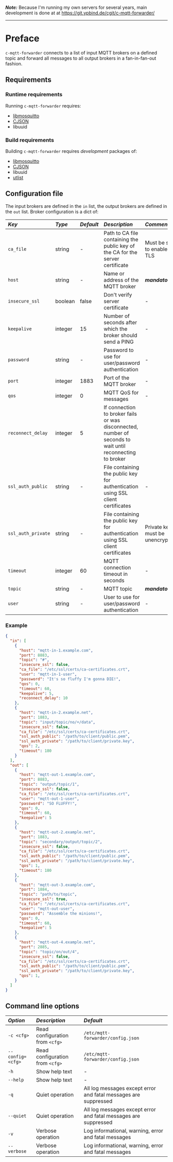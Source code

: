 
**_Note:_** Because I'm running my own servers for several years, main development is done at at https://git.ypbind.de/cgit/c-mqtt-forwarder/

----

# Preface
`c-mqtt-forwarder` connects to a list of input MQTT brokers on a defined topic and forward all messages to all output brokers
in a fan-in-fan-out fashion.

## Requirements
### Runtime requirements
Running `c-mqtt-forwarder` requires:
   * [libmosquitto](https://mosquitto.org/)
   * [CJSON](https://github.com/DaveGamble/cJSON)
   * libuuid

### Build requirements
Building `c-mqtt-forwarder` requires *development* packages of:
   * [libmosquitto](https://mosquitto.org/)
   * [CJSON ](https://github.com/DaveGamble/cJSON)
   * libuuid
   * [utlist](https://troydhanson.github.io/uthash/)

## Configuration file
The input brokers are defined in the `in` list, the output brokers are defined in the `out` list.
Broker configuration is a dict of:

| *Key* | *Type* | *Default* | *Description* | *Comment* |
|:------|:-------|:----------|:--------------|:----------|
| `ca_file` | string | - | Path to CA file containing the public key of the CA for the server certificate | Must be set to enable TLS |
| `host` | string | - | Name or address of the MQTT broker | **_mandatory_** |
| `insecure_ssl` | boolean | false | Don't verify server certificate | - |
| `keepalive` | integer | 15 | Number of seconds after which the broker should send a PING | - |
| `password` | string | - | Password to use for user/password authentication | - |
| `port` | integer | 1883 | Port of the MQTT broker | - |
| `qos` | integer | 0 | MQTT QoS for messages | - |
| `reconnect_delay` | integer | 5 | If connection to broker fails or was disconnected, number of seconds to wait until reconnecting to broker |
| `ssl_auth_public` | string | - | File containing the public key for authentication using SSL client certificates | - |
| `ssl_auth_private` | string | - | File containing the public key for authentication using SSL client certificates | Private key must be unencrypted |
| `timeout` | integer | 60 | MQTT connection timeout in seconds | - |
| `topic` | string | - | MQTT topic | **_mandatory_** |
| `user` | string | - | User to use for user/password authentication | - |

### Example
```json
{
  "in": [
    {
      "host": "mqtt-in-1.example.com",
      "port": 8883,
      "topic": "#",
      "insecure_ssl": false,
      "ca_file": "/etc/ssl/certs/ca-certificates.crt",
      "user": "mqtt-in-1-user",
      "password": "It's so fluffy I'm gonna DIE!",
      "qos": 0,
      "timeout": 60,
      "keepalive": 5,
      "reconnect_delay": 10
    },
    {
      "host": "mqtt-in-2.example.net",
      "port": 1883,
      "topic": "input/topic/no/+/data",
      "insecure_ssl": false,
      "ca_file": "/etc/ssl/certs/ca-certificates.crt",
      "ssl_auth_public": "/path/to/client/public.pem",
      "ssl_auth_private": "/path/to/client/private.key",
      "qos": 2,
      "timeout": 180
    }
  ],
  "out": [
    {
      "host": "mqtt-out-1.example.com",
      "port": 8883,
      "topic": "output/topic/1",
      "insecure_ssl": false,
      "ca_file": "/etc/ssl/certs/ca-certificates.crt",
      "user": "mqtt-out-1-user",
      "password": "SO FLUFFY!",
      "qos": 0,
      "timeout": 60,
      "keepalive": 5
    },
    {
      "host": "mqtt-out-2.example.net",
      "port": 1883,
      "topic": "secondary/output/topic/2",
      "insecure_ssl": false,
      "ca_file": "/etc/ssl/certs/ca-certificates.crt",
      "ssl_auth_public": "/path/to/client/public.pem",
      "ssl_auth_private": "/path/to/client/private.key",
      "qos": 1,
      "timeout": 180
    },
    {
      "host": "mqtt-out-3.example.com",
      "port": 1884,
      "topic": "path/to/topic",
      "insecure_ssl": true,
      "ca_file": "/etc/ssl/certs/ca-certificates.crt",
      "user": "mqtt-out-user",
      "password": "Assemble the minions!",
      "qos": 0,
      "timeout": 60,
      "keepalive": 5
    },
    {
      "host": "mqtt-out-4.example.net",
      "port": 2885,
      "topic": "topic/on/out/4",
      "insecure_ssl": false,
      "ca_file": "/etc/ssl/certs/ca-certificates.crt",
      "ssl_auth_public": "/path/to/client/public.pem",
      "ssl_auth_private": "/path/to/client/private.key",
      "qos": 1,
    }
  ]
}
```

## Command line options

| *Option* | *Description* | *Default* |
|:---------|:--------------|:----------|
| `-c <cfg>` | Read configuration from `<cfg>` | `/etc/mqtt-forwarder/config.json` |
| `--config=<cfg>` | Read configuration from `<cfg>` | `/etc/mqtt-forwarder/config.json` |
| `-h` | Show help text | - |
| `--help` | Show help text | - |
| `-q` | Quiet operation | All log messages except error and fatal messages are suppressed |
| `--quiet` | Quiet operation | All log messages except error and fatal messages are suppressed |
| `-v` | Verbose operation | Log informational, warning, error and fatal messages |
| `--verbose` | Verbose operation | Log informational, warning, error and fatal messages |


